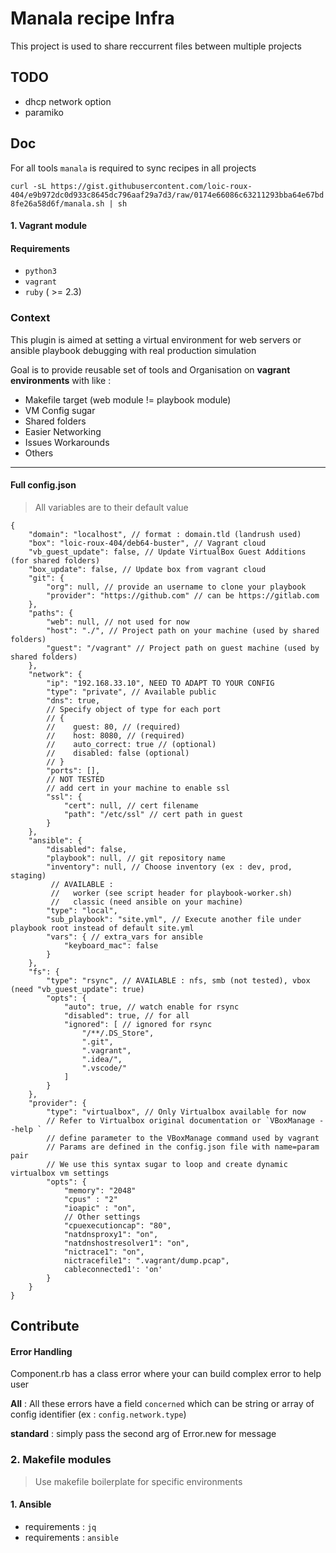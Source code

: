 # Manala recipe Infra

This project is used to share reccurrent files between multiple projects

## TODO

- dhcp network option
- paramiko

## Doc

For all tools `manala` is required to sync recipes in all projects

`curl -sL https://gist.githubusercontent.com/loic-roux-404/e9b972dc0d933c8645dc796aaf29a7d3/raw/0174e66086c63211293bba64e67bd8fe26a58d6f/manala.sh | sh`

#### 1. Vagrant module

#### Requirements
- `python3`
- `vagrant`
- `ruby` ( >= 2.3)

### Context 

This plugin is aimed at setting a virtual environment for
web servers or ansible playbook debugging with real production simulation

Goal is to provide reusable set of tools and Organisation on **vagrant environments** with like :
- Makefile target (web module != playbook module)
- VM Config sugar
- Shared folders
- Easier Networking
- Issues Workarounds
- Others

---
#### Full config.json 
> All variables are to their default value

```
{
	"domain": "localhost", // format : domain.tld (landrush used)
	"box": "loic-roux-404/deb64-buster", // Vagrant cloud
	"vb_guest_update": false, // Update VirtualBox Guest Additions (for shared folders)
	"box_update": false, // Update box from vagrant cloud
	"git": {
		"org": null, // provide an username to clone your playbook
		"provider": "https://github.com" // can be https://gitlab.com
	},
	"paths": {
		"web": null, // not used for now
		"host": "./", // Project path on your machine (used by shared folders)
		"guest": "/vagrant" // Project path on guest machine (used by shared folders)
	},
	"network": {
		"ip": "192.168.33.10", NEED TO ADAPT TO YOUR CONFIG
		"type": "private", // Available public
		"dns": true,
        // Specify object of type for each port
        // {
        //    guest: 80, // (required)
        //    host: 8080, // (required)
        //    auto_correct: true // (optional)
        //    disabled: false (optional)
        // }
		"ports": [], 
        // NOT TESTED
        // add cert in your machine to enable ssl
		"ssl": {
			"cert": null, // cert filename
			"path": "/etc/ssl" // cert path in guest
		}
	},
	"ansible": {
		"disabled": false,
		"playbook": null, // git repository name
		"inventory": null, // Choose inventory (ex : dev, prod, staging)
         // AVAILABLE :
         //   worker (see script header for playbook-worker.sh)
         //   classic (need ansible on your machine)
		"type": "local",
		"sub_playbook": "site.yml", // Execute another file under playbook root instead of default site.yml
		"vars": { // extra_vars for ansible
			"keyboard_mac": false
		}
	},
	"fs": {
		"type": "rsync", // AVAILABLE : nfs, smb (not tested), vbox (need "vb_guest_update": true)
		"opts": { 
			"auto": true, // watch enable for rsync
			"disabled": true, // for all
			"ignored": [ // ignored for rsync
				"/**/.DS_Store",
				".git",
				".vagrant",
				".idea/",
				".vscode/"
			]
		}
	},
	"provider": {
		"type": "virtualbox", // Only Virtualbox available for now
        // Refer to Virtualbox original documentation or `VBoxManage --help `
        // define parameter to the VBoxManage command used by vagrant
        // Params are defined in the config.json file with name=param pair
        // We use this syntax sugar to loop and create dynamic virtualbox vm settings
		"opts": {
            "memory": "2048"
            "cpus" : "2"
            "ioapic" : "on",
            // Other settings
            "cpuexecutioncap": "80",
            "natdnsproxy1": "on",
            "natdnshostresolver1": "on",
            "nictrace1": "on",
            nictracefile1": ".vagrant/dump.pcap",
            cableconnected1': 'on'
		}
	}
}

```

## Contribute

#### Error Handling

Component.rb has a class error where your can build complex error to help user

**All** : All these errors have a field `concerned` 
which can be string or array of config identifier (ex : `config.network.type`)

**standard** : simply pass the second arg of Error.new for message

### 2. Makefile modules
> Use makefile boilerplate for specific environments

#### 1. Ansible

- requirements : `jq`
- requirements : `ansible`
